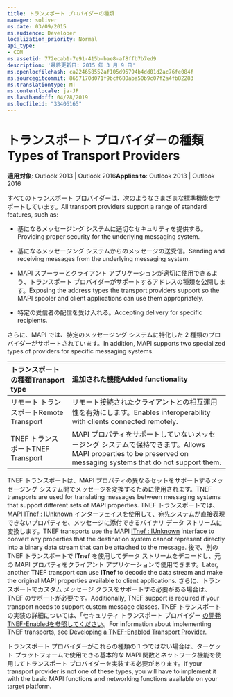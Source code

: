 ```yaml
---
title: トランスポート プロバイダーの種類
manager: soliver
ms.date: 03/09/2015
ms.audience: Developer
localization_priority: Normal
api_type:
- COM
ms.assetid: 772ecab1-7e91-415b-bae8-af8ffb7b7ed9
description: '最終更新日: 2015 年 3 月 9 日'
ms.openlocfilehash: ca224658552af105d95794b4dd01d2ac76fe084f
ms.sourcegitcommit: 8657170d071f9bcf680aba50b9c07f2a4fb82283
ms.translationtype: MT
ms.contentlocale: ja-JP
ms.lasthandoff: 04/28/2019
ms.locfileid: "33406165"
---
```

# <a name="types-of-transport-providers"></a><span data-ttu-id="ed340-103">トランスポート プロバイダーの種類</span><span class="sxs-lookup"><span data-stu-id="ed340-103">Types of Transport Providers</span></span>

  
  
<span data-ttu-id="ed340-104">**適用対象**: Outlook 2013 | Outlook 2016</span><span class="sxs-lookup"><span data-stu-id="ed340-104">**Applies to**: Outlook 2013 | Outlook 2016</span></span> 
  
<span data-ttu-id="ed340-105">すべてのトランスポート プロバイダーは、次のようなさまざまな標準機能をサポートしています。</span><span class="sxs-lookup"><span data-stu-id="ed340-105">All transport providers support a range of standard features, such as:</span></span>
  
- <span data-ttu-id="ed340-106">基になるメッセージング システムに適切なセキュリティを提供する。</span><span class="sxs-lookup"><span data-stu-id="ed340-106">Providing proper security for the underlying messaging system.</span></span>
    
- <span data-ttu-id="ed340-107">基になるメッセージング システムからのメッセージの送受信。</span><span class="sxs-lookup"><span data-stu-id="ed340-107">Sending and receiving messages from the underlying messaging system.</span></span>
    
- <span data-ttu-id="ed340-108">MAPI スプーラーとクライアント アプリケーションが適切に使用できるよう、トランスポート プロバイダーがサポートするアドレスの種類を公開します。</span><span class="sxs-lookup"><span data-stu-id="ed340-108">Exposing the address types the transport providers support so the MAPI spooler and client applications can use them appropriately.</span></span>
    
- <span data-ttu-id="ed340-109">特定の受信者の配信を受け入れる。</span><span class="sxs-lookup"><span data-stu-id="ed340-109">Accepting delivery for specific recipients.</span></span>
    
<span data-ttu-id="ed340-110">さらに、MAPI では、特定のメッセージング システムに特化した 2 種類のプロバイダーがサポートされています。</span><span class="sxs-lookup"><span data-stu-id="ed340-110">In addition, MAPI supports two specialized types of providers for specific messaging systems.</span></span>
  
|<span data-ttu-id="ed340-111">**トランスポートの種類**</span><span class="sxs-lookup"><span data-stu-id="ed340-111">**Transport type**</span></span>|<span data-ttu-id="ed340-112">**追加された機能**</span><span class="sxs-lookup"><span data-stu-id="ed340-112">**Added functionality**</span></span>|
|:-----|:-----|
|<span data-ttu-id="ed340-113">リモート トランスポート</span><span class="sxs-lookup"><span data-stu-id="ed340-113">Remote Transport</span></span>  <br/> |<span data-ttu-id="ed340-114">リモート接続されたクライアントとの相互運用性を有効にします。</span><span class="sxs-lookup"><span data-stu-id="ed340-114">Enables interoperability with clients connected remotely.</span></span>  <br/> |
|<span data-ttu-id="ed340-115">TNEF トランスポート</span><span class="sxs-lookup"><span data-stu-id="ed340-115">TNEF Transport</span></span>  <br/> |<span data-ttu-id="ed340-116">MAPI プロパティをサポートしていないメッセージング システムで保持できます。</span><span class="sxs-lookup"><span data-stu-id="ed340-116">Allows MAPI properties to be preserved on messaging systems that do not support them.</span></span>  <br/> |
   
<span data-ttu-id="ed340-117">TNEF トランスポートは、MAPI プロパティの異なるセットをサポートするメッセージング システム間でメッセージを変換するために使用されます。</span><span class="sxs-lookup"><span data-stu-id="ed340-117">TNEF transports are used for translating messages between messaging systems that support different sets of MAPI properties.</span></span> <span data-ttu-id="ed340-118">TNEF トランスポートでは、MAPI [ITnef : IUnknown](itnefiunknown.md) インターフェイスを使用して、宛先システムが直接表現できないプロパティを、メッセージに添付できるバイナリ データ ストリームに変換します。</span><span class="sxs-lookup"><span data-stu-id="ed340-118">TNEF transports use the MAPI [ITnef : IUnknown](itnefiunknown.md) interface to convert any properties that the destination system cannot represent directly into a binary data stream that can be attached to the message.</span></span> <span data-ttu-id="ed340-119">後で、別の TNEF トランスポートで **ITnef** を使用してデータ ストリームをデコードし、元の MAPI プロパティをクライアント アプリケーションで使用できます。</span><span class="sxs-lookup"><span data-stu-id="ed340-119">Later, another TNEF transport can use **ITnef** to decode the data stream and make the original MAPI properties available to client applications.</span></span> <span data-ttu-id="ed340-120">さらに、トランスポートでカスタム メッセージ クラスをサポートする必要がある場合は、TNEF のサポートが必要です。</span><span class="sxs-lookup"><span data-stu-id="ed340-120">Additionally, TNEF support is required if your transport needs to support custom message classes.</span></span> <span data-ttu-id="ed340-121">TNEF トランスポートの実装の詳細については、「セキュリティ トランスポート プロバイダー [の開発TNEF-Enabledを参照してください](developing-a-tnef-enabled-transport-provider.md)。</span><span class="sxs-lookup"><span data-stu-id="ed340-121">For information about implementing TNEF transports, see [Developing a TNEF-Enabled Transport Provider](developing-a-tnef-enabled-transport-provider.md).</span></span>
  
<span data-ttu-id="ed340-122">トランスポート プロバイダーがこれらの種類の 1 つではない場合は、ターゲット プラットフォームで使用できる基本的な MAPI 関数とネットワーク機能を使用してトランスポート プロバイダーを実装する必要があります。</span><span class="sxs-lookup"><span data-stu-id="ed340-122">If your transport provider is not one of these types, you will have to implement it with the basic MAPI functions and networking functions available on your target platform.</span></span>
  

